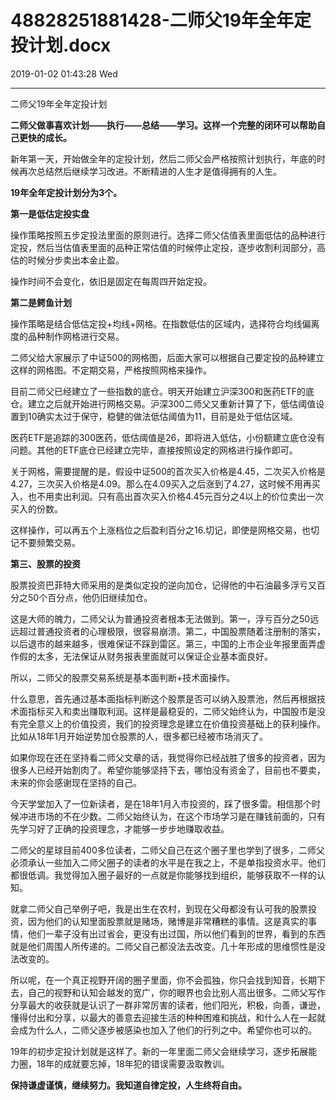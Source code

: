 # 48828251881428-二师父19年全年定投计划.docx

2019-01-02 01:43:28 Wed

----

二师父19年全年定投计划

__二师父做事喜欢计划——执行——总结——学习。这样一个完整的闭环可以帮助自己更快的成长。__

新年第一天，开始做全年的定投计划，然后二师父会严格按照计划执行，年底的时候再次总结然后继续学习改进。不断精进的人生才是值得拥有的人生。

__19年全年定投计划分为3个。__

__第一是低估定投实盘__

操作策略按照五步定投法里面的原则进行。选择二师父估值表里面低估的品种进行定投，然后当估值表里面的品种正常估值的时候停止定投，逐步收割利润部分，高估的时候分步卖出本金止盈。

操作时间不会变化，依旧是固定在每周四开始定投。

__第二是鳄鱼计划__

操作策略是结合低估定投\+均线\+网格。在指数低估的区域内，选择符合均线偏离度的品种制作网格进行交易。

二师父给大家展示了中证500的网格图，后面大家可以根据自己要定投的品种建立这样的网格图。不定期交易，严格按照网格来操作。

目前二师父已经建立了一些指数的底仓。明天开始建立沪深300和医药ETF的底仓。建立之后就开始进行网格交易。沪深300二师父又重新计算了下，低估阈值设置到10确实太过于保守，稳健的做法低估阈值为11，目前是处于低估区域。

医药ETF是追踪的300医药，低估阈值是26，即将进入低估，小份额建立底仓没有问题。其他的ETF底仓已经建立完毕，直接按照设定的网格进行操作即可。

关于网格，需要提醒的是，假设中证500的首次买入价格是4\.45，二次买入价格是4\.27，三次买入价格是4\.09。那么在4\.09买入之后涨到了4\.27，这时候不用再买入，也不用卖出利润。只有高出首次买入价格4\.45元百分之4以上的价位卖出一次买入的份数。

这样操作，可以再五个上涨档位之后盈利百分之16\.切记，即使是网格交易，也切记不要频繁交易。

__第三、股票的投资__

股票投资巴菲特大师采用的是类似定投的逆向加仓，记得他的中石油最多浮亏又百分之50个百分点，他仍旧继续加仓。

这是大师的魄力，二师父认为普通投资者根本无法做到。第一，浮亏百分之50远远超过普通投资者的心理极限，很容易崩溃。第二，中国股票随着注册制的落实，以后退市的越来越多，很难保证不踩到雷区。第三，中国的上市企业年报里面弄虚作假的太多，无法保证从财务报表里面就可以保证企业基本面良好。

所以，二师父的股票交易系统是基本面判断\+技术面操作。

什么意思，首先通过基本面指标判断这个股票是否可以纳入股票池，然后再根据技术面指标买入和卖出赚取利润。这样是最稳妥的，二师父始终认为，中国股市是没有完全意义上的价值投资，我们的投资理念是建立在价值投资基础上的获利操作。比如从18年1月开始逆势加仓股票的人，很多都已经被市场消灭了。

如果你现在还在坚持看二师父文章的话，我觉得你已经战胜了很多的投资者，因为很多人已经开始割肉了。希望你能够坚持下去，哪怕没有资金了，目前也不要卖，未来的你会感谢现在坚持的自己。

今天学堂加入了一位新读者，是在18年1月入市投资的，踩了很多雷。相信那个时候冲进市场的不在少数。二师父始终认为，在这个市场学习是在赚钱前面的，只有先学习好了正确的投资理念，才能够一步步地赚取收益。

二师父的星球目前400多位读者，二师父自己在这个圈子里也学到了很多，二师父必须承认一些加入二师父圈子的读者的水平是在我之上，不是单指投资水平。他们都很低调。我觉得加入圈子最好的一点就是你能够找到组织，能够获取不一样的认知。

就拿二师父自己举例子吧，我是出生在农村，到现在父母都没有认可我的股票投资，因为他们的认知里面股票就是赌场，赌博是非常糟糕的事情。这是真实的事情，他们一辈子没有出过省会，更没有出过国，所以他们看到的世界，看到的东西就是他们周围人所传递的。二师父自己都没法去改变。几十年形成的思维惯性是没法改变的。

所以呢，在一个真正视野开阔的圈子里面，你不会孤独，你只会找到知音，长期下去，自己的视野和认知会越发的宽广，你的眼界也会比别人高出很多。二师父写作分享最大的收获就是认识了一群非常厉害的读者，他们阳光，积极，向善，谦逊，懂得付出和分享，以最大的善意去迎接生活的种种困难和挑战，和什么人在一起就会成为什么人，二师父逐步被感染也加入了他们的行列之中。希望你也可以的。

19年的初步定投计划就是这样了。新的一年里面二师父会继续学习，逐步拓展能力圈，18年的成就要忘掉，18年犯的错误需要汲取教训。

__保持谦虚谨慎，继续努力。我知道自律定投，人生终将自由。__

